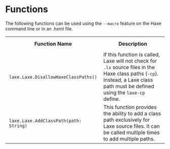 # Functions

The following functions can be used using the `--macro` feature on the Haxe command line or in an .hxml file.

<table>
  <tr>
    <th style="width: 25%; padding: 12px;">Function Name</th>
    <th style="width: 75%;">Description</th>
  </tr>
  <tr>
    <td style="padding: 12px;"><code class="hljs">laxe.Laxe.DisallowHaxeClassPaths()</code></td>
    <td>If this function is called, Laxe will not check for <code class="hljs">.lx</code> source files in the Haxe class paths (<code class="hljs">-cp</code>). Instead, a Laxe class path must be defined using the <code class="hljs">laxe-cp</code> define.</td>
  </tr>
  <tr>
    <td style="padding: 12px;"><code class="hljs">laxe.Laxe.AddClassPath(path: String)</code></td>
    <td>This function provides the ability to add a class path exclusively for Laxe source files. It can be called multiple times to add multiple paths.</td>
  </tr>
</table>

